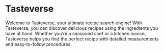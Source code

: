 # Tasteverse
Welcome to Tasteverse, your ultimate recipe search engine! With Tasteverse, you can discover delicious recipes using the ingredients you have at hand. Whether you’re a seasoned chef or a kitchen novice, Tasteverse helps you find the perfect recipe with detailed measurements and easy-to-follow procedures.
